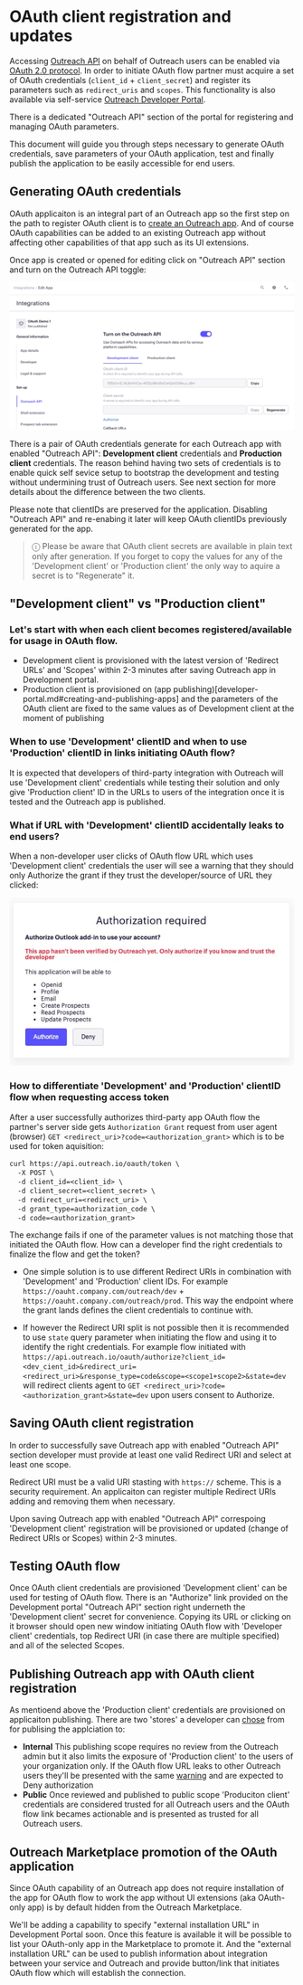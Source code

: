 # OAuth client registration and updates

Accessing [Outreach API](https://api.outreach.io/api/v2/docs) on behalf of Outreach users can be enabled via
[OAuth 2.0 protocol](https://datatracker.ietf.org/doc/html/rfc6749). In order to initiate OAuth flow partner
must acquire a set of OAuth credentials (`client_id` + `client_secret`) and register its parameters such as
`redirect_uris` and `scopes`.
This functionality is also available via self-service [Outreach Developer Portal](developer-portal.md).

There is a dedicated "Outreach API" section of the portal for registering and managing OAuth parameters.

This document will guide you through steps necessary to generate OAuth credentials, save parameters of your
OAuth application, test and finally publish the application to be easily accessible for end users.

## Generating OAuth credentials

OAuth applicaiton is an integral part of an Outreach app so the first step on the path to register OAuth client
is to [create an Outreach app](quick-start-guide.md#step-1---create-your-app).
And of course OAuth capabilities can be added to an existing Outreach app without affecting other capabilities of
that app such as its UI extensions.

Once app is created or opened for editing click on "Outreach API" section and turn on the Outreach API toggle:

![n/a](img/app-oauth-enable.png 'Outreach API enabled for an app')

There is a pair of OAuth credentials generate for each Outreach app with enabled "Outreach API": **Development
client** credentials and **Production client** credentials. The reason behind having two sets of credentials is
to enable quick self sevice setup to bootstrap the development and testing without undermining trust of
Outreach users. See next section for more details about the difference between the two clients.

Please note that clientIDs are preserved for the application. Disabling "Outreach API" and re-enabing it later
will keep OAuth clientIDs previously generated for the app.

> ⓘ Please be aware that OAuth client secrets are available in plain text only after generation. If you forget
to copy the values for any of the 'Development client' or 'Production client' the only way to aquire a secret
is to "Regenerate" it.

## "Development client" vs "Production client"

### Let's start with when each client becomes registered/available for usage in OAuth flow.

- Development client is provisioned with the latest version of 'Redirect URLs' and 'Scopes' within 2-3 minutes
after saving Outreach app in Development portal.
- Production client is provisioned on (app publishing)[developer-portal.md#creating-and-publishing-apps] and
the parameters of the OAuth client are fixed to the same values as of Development client at the moment of publishing

### When to use 'Development' clientID and when to use 'Production' clientID in links initiating OAuth flow?

It is expected that developers of third-party integration with Outreach will use 'Development client' credentials
while testing their solution and only give 'Production client' ID in the URLs to users of the integration once
it is tested and the Outreach app is published.

### What if URL with 'Development' clientID accidentally leaks to end users?

When a non-developer user clicks of OAuth flow URL which uses 'Development client' credentials the user will
see a warning that they should only Authorize the grant if they trust the developer/source of URL they clicked:

![n/a](img/oauth-dialog-with-warning.png 'Authorize with caution example')

### How to differentiate 'Development' and 'Production' clientID flow when requesting access token

After a user successfully authorizes third-party app OAuth flow the partner's server side gets `Authorization Grant`
request from user agent (browser) `GET <redirect_uri>?code=<authorization_grant>` which is to be used for token aquisition:
```
curl https://api.outreach.io/oauth/token \
  -X POST \
  -d client_id=<client_id> \
  -d client_secret=<client_secret> \
  -d redirect_uri=<redirect_uri> \
  -d grant_type=authorization_code \
  -d code=<authorization_grant>
``` 
The exchange fails if one of the parameter values is not matching those that initiated the OAuth flow.
How can a developer find the right credentials to finalize the flow and get the token?

- One simple solution is to use different Redirect URIs in combination with 'Development' and 'Production' client IDs.
For example `https://oauht.company.com/outreach/dev` + `https://oauht.company.com/outreach/prod`.
This way the endpoint where the grant lands defines the client credentials to continue with.

- If however the Redirect URI split is not possible then it is recommended to use `state` query parameter when initiating
the flow and using it to identify the right credentials. For example flow initiated with
`https://api.outreach.io/oauth/authorize?client_id=<dev_cient_id>&redirect_uri=<redirect_uri>&response_type=code&scope=<scope1+scope2>&state=dev`
will redirect clients agent to `GET <redirect_uri>?code=<authorization_grant>&state=dev` upon users consent to Authorize.

## Saving OAuth client registration

In order to successfully save Outreach app with enabled "Outreach API" section developer must provide at least one valid
Redirect URI and select at least one scope.

Redirect URI must be a valid URI stasting with `https://` scheme. This is a security requirement.
An applicaiton can register multiple Redirect URIs adding and removing them when necessary.

Upon saving Outreach app with enabled "Outreach API" correspoing 'Development client' registration will be provisioned
or updated (change of Redirect URIs or Scopes) within 2-3 minutes.

## Testing OAuth flow

Once OAuth client credentials are provisioned 'Development client' can be used for testing of OAuth flow.
There is an "Authorize" link provided on the Development portal "Outreach API" section right underneth the
'Development client' secret for convenience. Copying its URL or clicking on it browser should open new window initiating
OAuth flow with 'Developer client' credentials, top Redirect URI (in case there are multiple specified) and all of the 
selected Scopes.

## Publishing Outreach app with OAuth client registration

As mentioend above the 'Production client' credentials are provisioned on applicaiton publishing.
There are two 'stores' a developer can [chose](developer-portal.md#specify-the-availability-of-your-app) from for publising
the applciation to:
- **Internal** This publishing scope requires no review from the Outreach admin but it also limits the exposure of
'Production client' to the users of your organization only. If the OAuth flow URL leaks to other Outreach users they'll be
presented with the same [warning](#what-if-url-with-development-clientid-accidentally-leaks-to-end-users) and are expected
to Deny authorization
- **Public** Once reviewed and published to public scope 'Produciton client' credentials are considered trusted for all
Outreach users and the OAuth flow link becames actionable and is presented as trusted for all Outreach users.

## Outreach Marketplace promotion of the OAuth application

Since OAuth capability of an Outreach app does not require installation of the app for OAuth flow to work the app without
UI extensions (aka OAuth-only app) is by default hidden from the Outreach Marketplace.

We'll be adding a capability to specify "external installation URL" in Development Portal soon. Once this feature is available
it will be possible to list your OAuth-only app in the Marketplace to promote it. And the "external installation URL" can be
used to publish information about integration between your service and Outreach and provide button/link that initiates OAuth
flow which will establish the connection.
